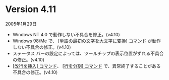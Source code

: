 # Version 4.11

2005年1月29日

- Windows NT 4.0 で動作しない不具合を修正。(v4.10)
- Windows 98/Me で、 [\[単語の最初の文字を大文字に変換\] コマンド](../cmd/edit/capitalize) が動作しない不具合の修正。(v4.10)
- ステータス バーの設定によっては、ツールチップの表示位置がずれる不具合の修正。(v4.10)
- [\[改行を挿入\] コマンド](../cmd/edit/insert_cr_wrap)、 [\[行を分割\] コマンド](../cmd/edit/split_lines) で、異常終了することがある不具合の修正。(v4.10)
